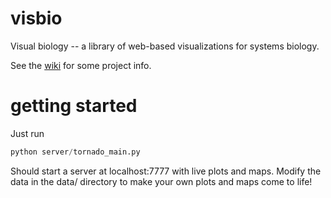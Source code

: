 visbio
======

Visual biology -- a library of web-based visualizations for systems biology.

See the [wiki](https://github.com/zakandrewking/visbio/wiki) for some project info.


getting started
=======

Just run

```python
python server/tornado_main.py
```

Should start a server at localhost:7777 with live plots and maps. Modify the data in the data/ directory to make your own plots and maps come to life!
